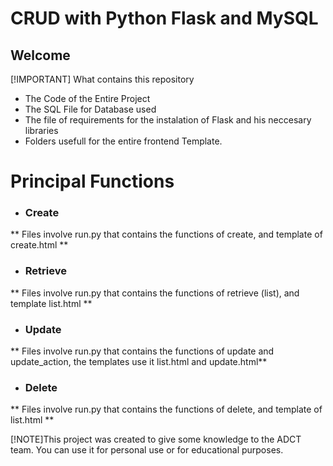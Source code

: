 # CRUD with Python Flask and MySQL
## Welcome 

[!IMPORTANT] What contains this repository

+ The Code of the Entire Project
+ The SQL File for Database used
+ The file of requirements for the instalation of Flask and his neccesary libraries 
+ Folders usefull for the entire frontend Template.

# Principal Functions
+ ### Create 
** Files involve run.py that contains the functions of create, and template of create.html **
+ ### Retrieve
** Files involve run.py that contains the functions of retrieve (list), and template list.html **
+ ### Update
** Files involve run.py that contains the functions of update and update_action, the templates use it  list.html and update.html**
+ ### Delete
** Files involve run.py that contains the functions of delete, and template of list.html **

[!NOTE]This project was created to give some knowledge to the ADCT team.
You can use it for personal use or for educational purposes.